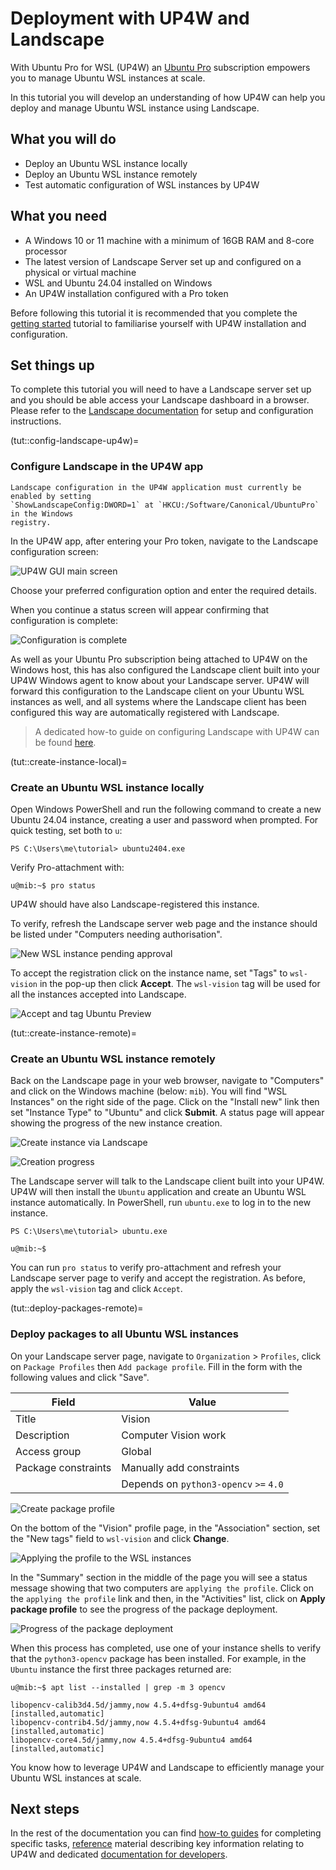 # Deployment with UP4W and Landscape

With Ubuntu Pro for WSL (UP4W) an [Ubuntu Pro](https://ubuntu.com/pro) subscription empowers you to manage Ubuntu WSL instances at scale.

In this tutorial you will develop an understanding of how UP4W can help you deploy and manage Ubuntu WSL instance using Landscape.

## What you will do

- Deploy an Ubuntu WSL instance locally
- Deploy an Ubuntu WSL instance remotely
- Test automatic configuration of WSL instances by UP4W

## What you need

- A Windows 10 or 11 machine with a minimum of 16GB RAM and 8-core processor
- The latest version of Landscape Server set up and configured on a physical or virtual machine
- WSL and Ubuntu 24.04 installed on Windows
- An UP4W installation configured with a Pro token

Before following this tutorial it is recommended that you complete the
[getting started](./getting-started.md) tutorial to familiarise yourself
with UP4W installation and configuration.

## Set things up

To complete this tutorial you will need to have a Landscape server
set up and you should be able access your Landscape dashboard in a browser.
Please refer to the [Landscape documentation](https://ubuntu.com/landscape/install)
for setup and configuration instructions.

(tut::config-landscape-up4w)=
### Configure Landscape in the UP4W app

```{tip}
Landscape configuration in the UP4W application must currently be enabled by setting
`ShowLandscapeConfig:DWORD=1` at `HKCU:/Software/Canonical/UbuntuPro` in the Windows
registry.
```

In the UP4W app, after entering your Pro token, navigate to the Landscape configuration screen:

![UP4W GUI main screen](../assets/landscape-config-ui.png)

Choose your preferred configuration option and enter the required details.

When you continue a status screen will appear confirming that configuration is complete:

![Configuration is complete](../assets/status-complete.png)

As well as your Ubuntu Pro subscription being attached to UP4W on the Windows host,
this has also configured the Landscape client built into your UP4W Windows agent to know about your Landscape server.
UP4W will forward this configuration to the Landscape client on your Ubuntu WSL instances as well, 
and all systems where the Landscape client has been configured this way are automatically registered with Landscape.

> A dedicated how-to guide on configuring Landscape with UP4W can be found [here](../howto/set-up-landscape-client).

(tut::create-instance-local)=
### Create an Ubuntu WSL instance locally

Open Windows PowerShell and run the following command to create a new Ubuntu 24.04 instance,
creating a user and password when prompted. For quick testing, set both to `u`:

```text
PS C:\Users\me\tutorial> ubuntu2404.exe
```

Verify Pro-attachment with:

```text
u@mib:~$ pro status
```

UP4W should have also Landscape-registered this instance.

To verify, refresh the Landscape server web page and the instance should be listed under "Computers needing authorisation".

![New WSL instance pending approval](./assets/wsl-pending-approval.png)

To accept the registration click on the instance name, set "Tags" to `wsl-vision` in the pop-up then click **Accept**.
The `wsl-vision` tag will be used for all the instances accepted into Landscape.

![Accept and tag Ubuntu Preview](./assets/accept-ubuntu-preview-tag.png)

(tut::create-instance-remote)=
### Create an Ubuntu WSL instance remotely

Back on the Landscape page in your web browser, navigate to "Computers" and click on the Windows machine (below: `mib`). You will find "WSL Instances" on the right side of the page.
Click on the "Install new" link then set "Instance Type" to "Ubuntu" and click **Submit**. A status page will
appear showing the progress of the new instance creation.

![Create instance via Landscape](./assets/create-instance-via-landscape.png)

![Creation progress](./assets/creation-progress.png)

The Landscape server will talk to the Landscape client built into your UP4W.
UP4W will then install the `Ubuntu` application and create an Ubuntu WSL instance automatically.
In PowerShell, run `ubuntu.exe` to log in to the new instance.

```text
PS C:\Users\me\tutorial> ubuntu.exe

u@mib:~$
```

You can run `pro status` to verify pro-attachment and refresh your Landscape server page to verify and accept the registration.
As before, apply the `wsl-vision` tag and click `Accept`.

(tut::deploy-packages-remote)=
### Deploy packages to all Ubuntu WSL instances

On your Landscape server page, navigate to `Organization` > `Profiles`, click on
`Package Profiles` then `Add package profile`. Fill in the form with the following values and click "Save".

| Field               | Value                                  |
| ------------------- | -------------------------------------- |
| Title               | Vision                                 |
| Description         | Computer Vision work                   |
| Access group        | Global                                 |
| Package constraints | Manually add constraints               |
|                     | Depends on `python3-opencv` `>=` `4.0` |

![Create package profile](./assets/create-package-profile.png)

On the bottom of the "Vision" profile page, in the "Association" section, set the "New tags" field to `wsl-vision` and click **Change**.

![Applying the profile to the WSL instances](./assets/applying-profile.png)

In the "Summary" section in the middle of the page you will see a status message showing that two computers are `applying the profile`. Click on the `applying the profile` link and then, in the "Activities" list, click on **Apply package profile** to see the progress of the package deployment.

![Progress of the package deployment](./assets/package-deployment-progress.png)

When this process has completed, use one of your instance shells to verify that the `python3-opencv` package has been installed.
For example, in the `Ubuntu` instance the first three packages returned are:

```text
u@mib:~$ apt list --installed | grep -m 3 opencv

libopencv-calib3d4.5d/jammy,now 4.5.4+dfsg-9ubuntu4 amd64 [installed,automatic]
libopencv-contrib4.5d/jammy,now 4.5.4+dfsg-9ubuntu4 amd64 [installed,automatic]
libopencv-core4.5d/jammy,now 4.5.4+dfsg-9ubuntu4 amd64 [installed,automatic]
```

You know how to leverage UP4W and Landscape to efficiently manage your Ubuntu WSL instances at scale.

## Next steps

In the rest of the documentation you can find [how-to guides](../howto/index)
for completing specific tasks, [reference](../reference/index) material
describing key information relating to UP4W and dedicated [documentation for
developers](../dev/index).
